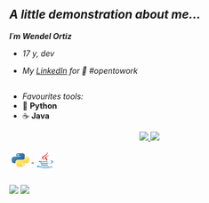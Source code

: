 ## *A little demonstration about me...*

***I´m Wendel Ortiz***

- *1️7 y, dev*

- *My [LinkedIn](https://www.linkedin.com/in/wendel-ortiz-b25119217/) for 💼 #opentowork*

 ##

- *Favourites tools:*
- 🐍 <b>Python</b>  
- ☕ <b>Java</b>


<div align="center">
  <a href="https://github.com/rafaballerini">
  <img height="180" src="https://github-readme-stats.vercel.app/api?username=0ortiz&show_icons=true&theme=dark&include_all_commits=true&count_private=true"/>
  <img height="150" src="https://github-readme-stats.vercel.app/api/top-langs/?username=0ortiz&layout=compact&langs_count=7&theme=dark"/>
</div>
<div style="display: inline_block"><br>

  <img align="center" alt="0ortiz-Python" height="30" width="40" src="https://raw.githubusercontent.com/devicons/devicon/master/icons/python/python-original.svg">
  <img align="center" alt="0ortiz-Java" height="30" width="40" src="https://raw.githubusercontent.com/devicons/devicon/master/icons/java/java-original.svg">
</div>
  
  ##
 
<div> 
 
  <a href = "mailto:wsortiz28@gmail.com"><img src="https://img.shields.io/badge/-Gmail-%23333?style=for-the-badge&logo=gmail&logoColor=red" target="_blank"></a>
  <a href="https://www.linkedin.com/in/wendel-ortiz-b25119217/" target="_blank"><img src="https://img.shields.io/badge/-LinkedIn-%230077B5?style=for-the-badge&logo=linkedin&logoColor=white" target="_blank"></a> 
  </div> 
